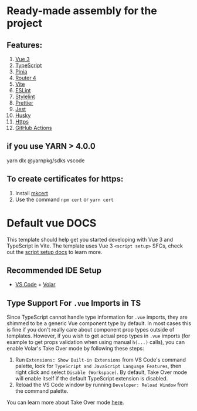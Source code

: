 # Ready-made assembly for the project

## Features:

1. [Vue 3](https://vuejs.org/guide/introduction.html)
2. [TypeScript](https://www.typescriptlang.org/docs/)
3. [Pinia](https://pinia.vuejs.org/introduction.html)
4. [Router 4](https://router.vuejs.org/guide/)
5. [Vite](https://vitejs.dev/guide/)
6. [ESLint](https://eslint.org/docs/latest/)
7. [Stylelint](https://stylelint.io/user-guide/configure/)
8. [Prettier](https://prettier.io/docs/en/options.html)
9. [Jest](https://jestjs.io/docs/getting-started)
10. [Husky](https://typicode.github.io/husky/#/)
11. [Https](https://www.cloudflare.com/learning/ssl/what-is-https/)
12. [GitHub Actions](https://github.com/FiloSottile/mkcert)


## if you use YARN > 4.0.0

yarn dlx @yarnpkg/sdks vscode

## To create certificates for https:

1. Install [mkcert](https://github.com/FiloSottile/mkcert)
2. Use the command `npm cert` or `yarn cert`

# Default vue DOCS

This template should help get you started developing with Vue 3 and TypeScript in Vite. The template uses Vue 3 `<script setup>` SFCs, check out the [script setup docs](https://v3.vuejs.org/api/sfc-script-setup.html#sfc-script-setup) to learn more.

## Recommended IDE Setup

- [VS Code](https://code.visualstudio.com/) + [Volar](https://marketplace.visualstudio.com/items?itemName=Vue.volar)

## Type Support For `.vue` Imports in TS

Since TypeScript cannot handle type information for `.vue` imports, they are shimmed to be a generic Vue component type by default. In most cases this is fine if you don't really care about component prop types outside of templates. However, if you wish to get actual prop types in `.vue` imports (for example to get props validation when using manual `h(...)` calls), you can enable Volar's Take Over mode by following these steps:

1. Run `Extensions: Show Built-in Extensions` from VS Code's command palette, look for `TypeScript and JavaScript Language Features`, then right click and select `Disable (Workspace)`. By default, Take Over mode will enable itself if the default TypeScript extension is disabled.
2. Reload the VS Code window by running `Developer: Reload Window` from the command palette.

You can learn more about Take Over mode [here](https://github.com/johnsoncodehk/volar/discussions/471).
